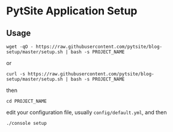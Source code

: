 # PytSite Application Setup

## Usage

```
wget -qO - https://raw.githubusercontent.com/pytsite/blog-setup/master/setup.sh | bash -s PROJECT_NAME
```

or 

```
curl -s https://raw.githubusercontent.com/pytsite/blog-setup/master/setup.sh | bash -s PROJECT_NAME
```

then

```
cd PROJECT_NAME
```

edit your configuration file, usually `config/default.yml`, and then

```
./console setup
```

